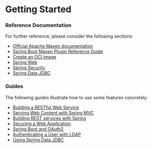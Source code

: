 # Getting Started

### Reference Documentation
For further reference, please consider the following sections:

* [Official Apache Maven documentation](https://maven.apache.org/guides/index.html)
* [Spring Boot Maven Plugin Reference Guide](https://docs.spring.io/spring-boot/docs/3.2.4-SNAPSHOT/maven-plugin/reference/html/)
* [Create an OCI image](https://docs.spring.io/spring-boot/docs/3.2.4-SNAPSHOT/maven-plugin/reference/html/#build-image)
* [Spring Web](https://docs.spring.io/spring-boot/docs/3.2.4-SNAPSHOT/reference/htmlsingle/index.html#web)
* [Spring Security](https://docs.spring.io/spring-boot/docs/3.2.4-SNAPSHOT/reference/htmlsingle/index.html#web.security)
* [Spring Data JDBC](https://docs.spring.io/spring-boot/docs/3.2.4-SNAPSHOT/reference/htmlsingle/index.html#data.sql.jdbc)

### Guides
The following guides illustrate how to use some features concretely:

* [Building a RESTful Web Service](https://spring.io/guides/gs/rest-service/)
* [Serving Web Content with Spring MVC](https://spring.io/guides/gs/serving-web-content/)
* [Building REST services with Spring](https://spring.io/guides/tutorials/rest/)
* [Securing a Web Application](https://spring.io/guides/gs/securing-web/)
* [Spring Boot and OAuth2](https://spring.io/guides/tutorials/spring-boot-oauth2/)
* [Authenticating a User with LDAP](https://spring.io/guides/gs/authenticating-ldap/)
* [Using Spring Data JDBC](https://github.com/spring-projects/spring-data-examples/tree/master/jdbc/basics)

